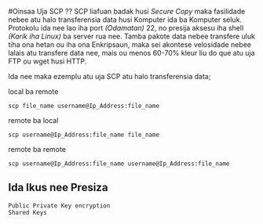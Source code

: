 #Oinsaa Uja SCP ??
SCP liafuan badak husi *Secure Copy* maka fasilidade nebee atu halo transferensia data husi Komputer ida ba Komputer seluk.
Protokolu ida nee lao iha port _(Odamatan)_ 22, no presija aksesu iha shell *(Karik iha Linux)* ba server rua nee.
Tamba pakote data nebee transfere uluk tiha ona hetan ou iha ona Enkripsaun, maka sei akontese velosidade nebee lalais atu transfere data nee, mais ou menos 60-70% kleur liu do que atu uja FTP ou wget husi HTTP.

Ida nee maka ezemplu atu uja SCP atu halo transferensia data;

local ba remote

	scp file_name username@Ip_Address:file_name

remote ba local

	scp username@Ip_Address:file_name file_name

remote ba remote

	scp username@Ip_Address:file_name username@Ip_Address:file_name
	
## Ida Ikus nee Presiza
	Public Private Key encryption
	Shared Keys
